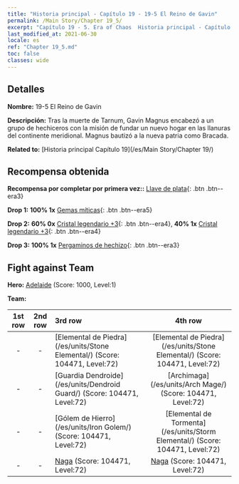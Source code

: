 ```yaml
---
title: "Historia principal - Capítulo 19 - 19-5 El Reino de Gavin"
permalink: /Main Story/Chapter 19_5/
excerpt: "Capítulo 19 - 5. Era of Chaos  Historia principal - Capítulo 19_5. 19-5 El Reino de Gavin"
last_modified_at: 2021-06-30
locale: es
ref: "Chapter 19_5.md"
toc: false
classes: wide
---
```


## Detalles

 **Nombre:** 19-5 El Reino de Gavin

 **Descripción:** Tras la muerte de Tarnum, Gavin Magnus encabezó a un grupo de hechiceros con la misión de fundar un nuevo hogar en las llanuras del continente meridional. Magnus bautizó a la nueva patria como Bracada.

 **Related to:** [Historia principal Capítulo 19](/es/Main Story/Chapter 19/)

## Recompensa obtenida

 **Recompensa por completar por primera vez::** [Llave de plata](/ItemsES/con_693/){: .btn .btn--era3}

 **Drop 1:** **100% 1x** [Gemas míticas](/ItemsES/mat_65/){: .btn .btn--era5}

 **Drop 2:** **60% 0x** [Cristal legendario +3](/ItemsES/mat_59/){: .btn .btn--era4}, **40% 1x** [Cristal legendario +3](/ItemsES/mat_59/){: .btn .btn--era4}

 **Drop 3:** **100% 1x** [Pergaminos de hechizo](/ItemsES/con_694/){: .btn .btn--era3}


## Fight against Team
 **Hero:** [Adelaide](/es/heroes/Adelaide/) (Score: 1000, Level:1)

 **Team:**


  | 1st row | 2nd row | 3rd row | 4th row |
  |:----:|:----:|:----|:----:|
  | - | - | [Elemental de Piedra](/es/units/Stone Elemental/) (Score: 104471, Level:72)  | [Elemental de Piedra](/es/units/Stone Elemental/) (Score: 104471, Level:72)  |
  | - | - | [Guardia Dendroide](/es/units/Dendroid Guard/) (Score: 104471, Level:72)  | [Archimaga](/es/units/Arch Mage/) (Score: 104471, Level:72)  |
  | - | - | [Gólem de Hierro](/es/units/Iron Golem/) (Score: 104471, Level:72)  | [Elemental de Tormenta](/es/units/Storm Elemental/) (Score: 104471, Level:72)  |
  | - | - | [Naga](/es/units/Naga/) (Score: 104471, Level:72)  | [Naga](/es/units/Naga/) (Score: 104471, Level:72)  |


